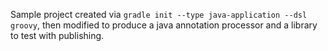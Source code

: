 Sample project created via `gradle init --type java-application --dsl groovy`, then modified
to produce a java annotation processor and a library to test with publishing.

